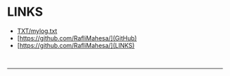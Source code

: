 # LINKS

* [TXT/mylog.txt](LOG)
* [https://github.com/RafliMahesa/](GitHub)
* [https://github.com/RafliMahesa/](LINKS)
<br>
<hr>
